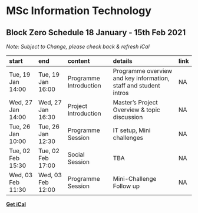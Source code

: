 # MSc Information Technology

## Block Zero Schedule 18 January - 15th Feb 2021

*Note: Subject to Change, please check back & refresh iCal*

| start             | end               | content                | details                                                          | link |
|:------------------|:------------------|:-----------------------|:-----------------------------------------------------------------|:-----|
| Tue, 19 Jan 14:00 | Tue, 19 Jan 16:00 | Programme Introduction | Programme overview and key information, staff and student intros | NA   |
| Wed, 27 Jan 14:00 | Wed, 27 Jan 16:30 | Project Introduction   | Master’s Project Overview & topic discussion                     | NA   |
| Tue, 26 Jan 10:00 | Tue, 26 Jan 12:30 | Programme Session      | IT setup, Mini challenges                                        | NA   |
| Tue, 02 Feb 15:30 | Tue, 02 Feb 17:00 | Social Session         | TBA                                                              | NA   |
| Wed, 03 Feb 11:30 | Wed, 03 Feb 12:00 | Programme Session      | Mini-Challenge Follow up                                         | NA   |

**[Get iCal](G56A12blockzero.ics)**
